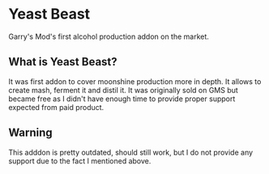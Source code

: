 # Yeast Beast
Garry's Mod's first alcohol production addon on the market.

## What is Yeast Beast?
It was first addon to cover moonshine production more in depth. It allows to create mash, ferment it and distil it. It was originally sold on GMS but became free as I didn't have enough time to provide proper support expected from paid product.

## Warning
This adddon is pretty outdated, should still work, but I do not provide any support due to the fact I mentioned above.
